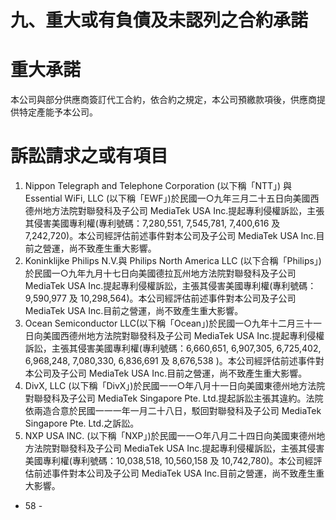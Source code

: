 # 九、重大或有負債及未認列之合約承諾

# 重大承諾

本公司與部分供應商簽訂代工合約，依合約之規定，本公司預繳款項後，供應商提供特定產能予本公司。

# 訴訟請求之或有項目

1. Nippon Telegraph and Telephone Corporation (以下稱「NTT」) 與 Essential WiFi, LLC (以下稱「EWF」)於民國一○九年三月二十五日向美國西德州地方法院對聯發科及子公司 MediaTek USA Inc.提起專利侵權訴訟，主張其侵害美國專利權(專利號碼：7,280,551, 7,545,781, 7,400,616 及 7,242,720)。本公司經評估前述事件對本公司及子公司 MediaTek USA Inc.目前之營運，尚不致產生重大影響。
2. Koninklijke Philips N.V.與 Philips North America LLC (以下合稱「Philips」)於民國一○九年九月十七日向美國德拉瓦州地方法院對聯發科及子公司 MediaTek USA Inc.提起專利侵權訴訟，主張其侵害美國專利權(專利號碼：9,590,977 及 10,298,564)。本公司經評估前述事件對本公司及子公司 MediaTek USA Inc.目前之營運，尚不致產生重大影響。
3. Ocean Semiconductor LLC(以下稱「Ocean」)於民國一○九年十二月三十一日向美國西德州地方法院對聯發科及子公司 MediaTek USA Inc.提起專利侵權訴訟，主張其侵害美國專利權(專利號碼：6,660,651, 6,907,305, 6,725,402, 6,968,248, 7,080,330, 6,836,691 及 8,676,538 )。本公司經評估前述事件對本公司及子公司 MediaTek USA Inc.目前之營運，尚不致產生重大影響。
4. DivX, LLC (以下稱「DivX」)於民國一一○年八月十一日向美國東德州地方法院對聯發科及子公司 MediaTek Singapore Pte. Ltd.提起訴訟主張其違約。法院依兩造合意於民國一一一年一月二十八日，駁回對聯發科及子公司 MediaTek Singapore Pte. Ltd.之訴訟。
5. NXP USA INC. (以下稱「NXP」)於民國一一○年八月二十四日向美國東德州地方法院對聯發科及子公司 MediaTek USA Inc.提起專利侵權訴訟，主張其侵害美國專利權(專利號碼：10,038,518, 10,560,158 及 10,742,780)。本公司經評估前述事件對本公司及子公司 MediaTek USA Inc.目前之營運，尚不致產生重大影響。

- 58 -